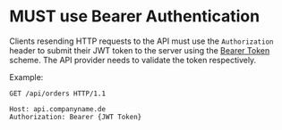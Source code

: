 # MUST use Bearer Authentication

Clients resending HTTP requests to the API must use the `Authorization` header to submit their JWT token to the server using the [Bearer Token](https://tools.ietf.org/html/rfc6750#section-2.1) scheme.
The API provider needs to validate the token respectively.

Example:

```plaintext
GET /api/orders HTTP/1.1

Host: api.companyname.de
Authorization: Bearer {JWT Token}
```
